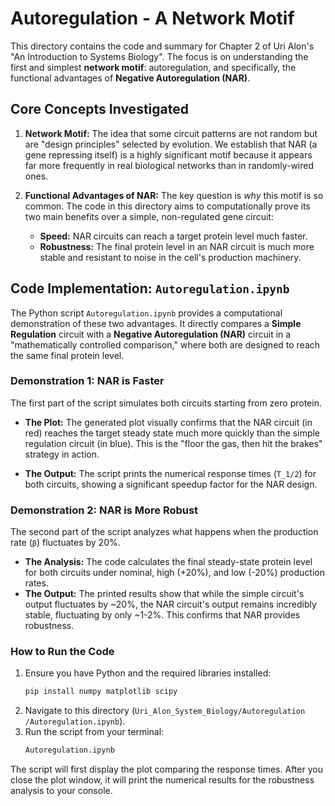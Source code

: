 # Autoregulation - A Network Motif

This directory contains the code and summary for Chapter 2 of Uri Alon's "An Introduction to Systems Biology". The focus is on understanding the first and simplest **network motif**: autoregulation, and specifically, the functional advantages of **Negative Autoregulation (NAR)**.

## Core Concepts Investigated

1.  **Network Motif:** The idea that some circuit patterns are not random but are "design principles" selected by evolution. We establish that NAR (a gene repressing itself) is a highly significant motif because it appears far more frequently in real biological networks than in randomly-wired ones.

2.  **Functional Advantages of NAR:** The key question is *why* this motif is so common. The code in this directory aims to computationally prove its two main benefits over a simple, non-regulated gene circuit:
    *   **Speed:** NAR circuits can reach a target protein level much faster.
    *   **Robustness:** The final protein level in an NAR circuit is much more stable and resistant to noise in the cell's production machinery.

## Code Implementation: `Autoregulation.ipynb`

The Python script `Autoregulation.ipynb` provides a computational demonstration of these two advantages. It directly compares a **Simple Regulation** circuit with a **Negative Autoregulation (NAR)** circuit in a "mathematically controlled comparison," where both are designed to reach the same final protein level.

### Demonstration 1: NAR is Faster

The first part of the script simulates both circuits starting from zero protein.

-   **The Plot:** The generated plot visually confirms that the NAR circuit (in red) reaches the target steady state much more quickly than the simple regulation circuit (in blue). This is the "floor the gas, then hit the brakes" strategy in action.

  

-   **The Output:** The script prints the numerical response times (`T_1/2`) for both circuits, showing a significant speedup factor for the NAR design.

### Demonstration 2: NAR is More Robust

The second part of the script analyzes what happens when the production rate (`β`) fluctuates by 20%.

-   **The Analysis:** The code calculates the final steady-state protein level for both circuits under nominal, high (+20%), and low (-20%) production rates.
-   **The Output:** The printed results show that while the simple circuit's output fluctuates by ~20%, the NAR circuit's output remains incredibly stable, fluctuating by only ~1-2%. This confirms that NAR provides robustness.

### How to Run the Code

1.  Ensure you have Python and the required libraries installed:
    ```bash
    pip install numpy matplotlib scipy
    ```
2.  Navigate to this directory (`Uri_Alon_System_Biology/Autoregulation
/Autoregulation.ipynb`).
3.  Run the script from your terminal:
    ```bash
    Autoregulation.ipynb
    ```
The script will first display the plot comparing the response times. After you close the plot window, it will print the numerical results for the robustness analysis to your console.
